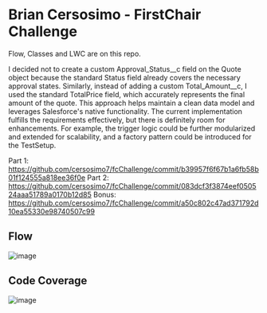 # Brian Cersosimo - FirstChair Challenge

Flow, Classes and LWC are on this repo.

I decided not to create a custom Approval_Status__c field on the Quote object because the standard Status field already covers the necessary approval states. Similarly, instead of adding a custom Total_Amount__c, I used the standard TotalPrice field, which accurately represents the final amount of the quote. This approach helps maintain a clean data model and leverages Salesforce's native functionality.
The current implementation fulfills the requirements effectively, but there is definitely room for enhancements. For example, the trigger logic could be further modularized and extended for scalability, and a factory pattern could be introduced for the TestSetup.

Part 1: https://github.com/cersosimo7/fcChallenge/commit/b39957f6f67b1a6fb58b01f124555a818ee36f0e
Part 2: https://github.com/cersosimo7/fcChallenge/commit/083dcf3f3874eef050524aaa51789a0170b12d85
Bonus: https://github.com/cersosimo7/fcChallenge/commit/a50c802c47ad371792d10ea55330e98740507c99

## Flow

![image](https://github.com/user-attachments/assets/c7d406f3-c06a-4f94-b67b-c43b1366fda0)

## Code Coverage

![image](https://github.com/user-attachments/assets/dab8f0ac-3377-4ecf-b623-6c10350bf98c)

